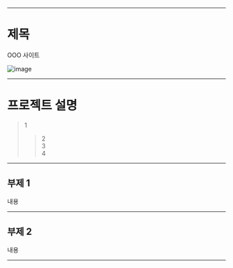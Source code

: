 ----

# 제목

OOO 사이트 <br>

![image](https://user-images.githubusercontent.com/82712691/146157957-e603777f-b928-4361-af25-14eb4773fd39.png) <br>

----

# 프로젝트 설명

>1<br>
>>2 <br>
>>3 <br>
>>4 <br>

----

## 부제 1

내용 <br>

----

## 부제 2

내용 <br>

----
